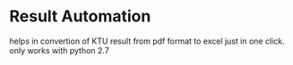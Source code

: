 # Result Automation
helps in convertion of KTU result from pdf format to excel just in one click.
only works with python 2.7
